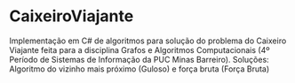 # CaixeiroViajante
Implementação em C# de algoritmos para solução do problema do Caixeiro Viajante feita para a disciplina Grafos e Algoritmos Computacionais (4º Período de Sistemas de Informação da PUC Minas Barreiro). Soluções: Algoritmo do vizinho mais próximo (Guloso) e força bruta (Força Bruta) 
